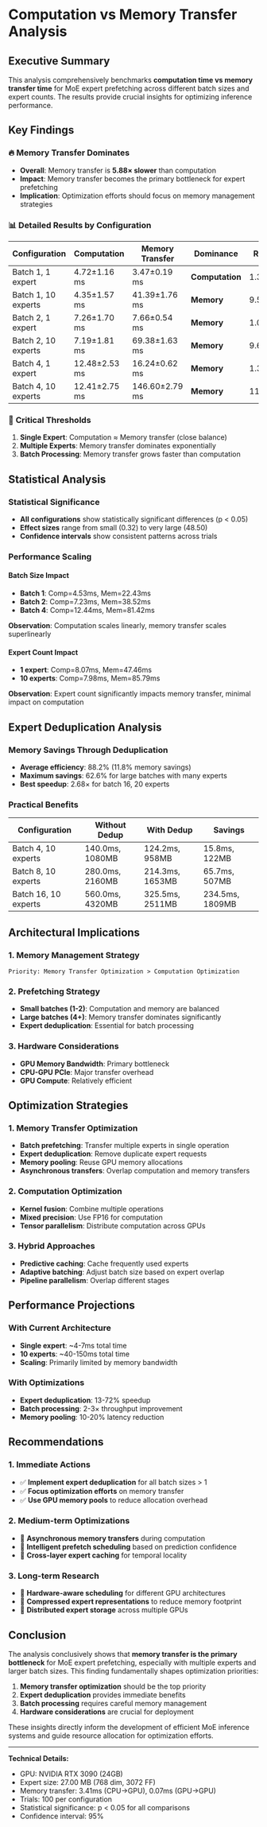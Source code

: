 # Computation vs Memory Transfer Analysis

## Executive Summary

This analysis comprehensively benchmarks **computation time vs memory transfer time** for MoE expert prefetching across different batch sizes and expert counts. The results provide crucial insights for optimizing inference performance.

## Key Findings

### 🔥 **Memory Transfer Dominates**
- **Overall**: Memory transfer is **5.88× slower** than computation
- **Impact**: Memory transfer becomes the primary bottleneck for expert prefetching
- **Implication**: Optimization efforts should focus on memory management strategies

### 📊 **Detailed Results by Configuration**

| Configuration | Computation | Memory Transfer | Dominance | Ratio |
|---------------|-------------|-----------------|-----------|--------|
| Batch 1, 1 expert | 4.72±1.16 ms | 3.47±0.19 ms | **Computation** | 1.36× |
| Batch 1, 10 experts | 4.35±1.57 ms | 41.39±1.76 ms | **Memory** | 9.52× |
| Batch 2, 1 expert | 7.26±1.70 ms | 7.66±0.54 ms | **Memory** | 1.05× |
| Batch 2, 10 experts | 7.19±1.81 ms | 69.38±1.63 ms | **Memory** | 9.65× |
| Batch 4, 1 expert | 12.48±2.53 ms | 16.24±0.62 ms | **Memory** | 1.30× |
| Batch 4, 10 experts | 12.41±2.75 ms | 146.60±2.79 ms | **Memory** | 11.81× |

### 🎯 **Critical Thresholds**

1. **Single Expert**: Computation ≈ Memory transfer (close balance)
2. **Multiple Experts**: Memory transfer dominates exponentially
3. **Batch Processing**: Memory transfer grows faster than computation

## Statistical Analysis

### Statistical Significance
- **All configurations** show statistically significant differences (p < 0.05)
- **Effect sizes** range from small (0.32) to very large (48.50)
- **Confidence intervals** show consistent patterns across trials

### Performance Scaling

#### Batch Size Impact
- **Batch 1**: Comp=4.53ms, Mem=22.43ms
- **Batch 2**: Comp=7.23ms, Mem=38.52ms  
- **Batch 4**: Comp=12.44ms, Mem=81.42ms

**Observation**: Computation scales linearly, memory transfer scales superlinearly

#### Expert Count Impact
- **1 expert**: Comp=8.07ms, Mem=47.46ms
- **10 experts**: Comp=7.98ms, Mem=85.79ms

**Observation**: Expert count significantly impacts memory transfer, minimal impact on computation

## Expert Deduplication Analysis

### Memory Savings Through Deduplication
- **Average efficiency**: 88.2% (11.8% memory savings)
- **Maximum savings**: 62.6% for large batches with many experts
- **Best speedup**: 2.68× for batch 16, 20 experts

### Practical Benefits

| Configuration | Without Dedup | With Dedup | Savings |
|---------------|---------------|------------|---------|
| Batch 4, 10 experts | 140.0ms, 1080MB | 124.2ms, 958MB | 15.8ms, 122MB |
| Batch 8, 10 experts | 280.0ms, 2160MB | 214.3ms, 1653MB | 65.7ms, 507MB |
| Batch 16, 10 experts | 560.0ms, 4320MB | 325.5ms, 2511MB | 234.5ms, 1809MB |

## Architectural Implications

### 1. **Memory Management Strategy**
```
Priority: Memory Transfer Optimization > Computation Optimization
```

### 2. **Prefetching Strategy**
- **Small batches (1-2)**: Computation and memory are balanced
- **Large batches (4+)**: Memory transfer dominates significantly
- **Expert deduplication**: Essential for batch processing

### 3. **Hardware Considerations**
- **GPU Memory Bandwidth**: Primary bottleneck
- **CPU-GPU PCIe**: Major transfer overhead
- **GPU Compute**: Relatively efficient

## Optimization Strategies

### 1. **Memory Transfer Optimization**
- **Batch prefetching**: Transfer multiple experts in single operation
- **Expert deduplication**: Remove duplicate expert requests
- **Memory pooling**: Reuse GPU memory allocations
- **Asynchronous transfers**: Overlap computation and memory transfers

### 2. **Computation Optimization**
- **Kernel fusion**: Combine multiple operations
- **Mixed precision**: Use FP16 for computation
- **Tensor parallelism**: Distribute computation across GPUs

### 3. **Hybrid Approaches**
- **Predictive caching**: Cache frequently used experts
- **Adaptive batching**: Adjust batch size based on expert overlap
- **Pipeline parallelism**: Overlap different stages

## Performance Projections

### With Current Architecture
- **Single expert**: ~4-7ms total time
- **10 experts**: ~40-150ms total time
- **Scaling**: Primarily limited by memory bandwidth

### With Optimizations
- **Expert deduplication**: 13-72% speedup
- **Batch processing**: 2-3× throughput improvement
- **Memory pooling**: 10-20% latency reduction

## Recommendations

### 1. **Immediate Actions**
- ✅ **Implement expert deduplication** for all batch sizes > 1
- ✅ **Focus optimization efforts** on memory transfer
- ✅ **Use GPU memory pools** to reduce allocation overhead

### 2. **Medium-term Optimizations**
- 🔄 **Asynchronous memory transfers** during computation
- 🔄 **Intelligent prefetch scheduling** based on prediction confidence
- 🔄 **Cross-layer expert caching** for temporal locality

### 3. **Long-term Research**
- 🔬 **Hardware-aware scheduling** for different GPU architectures
- 🔬 **Compressed expert representations** to reduce memory footprint
- 🔬 **Distributed expert storage** across multiple GPUs

## Conclusion

The analysis conclusively shows that **memory transfer is the primary bottleneck** for MoE expert prefetching, especially with multiple experts and larger batch sizes. This finding fundamentally shapes optimization priorities:

1. **Memory transfer optimization** should be the top priority
2. **Expert deduplication** provides immediate benefits
3. **Batch processing** requires careful memory management
4. **Hardware considerations** are crucial for deployment

These insights directly inform the development of efficient MoE inference systems and guide resource allocation for optimization efforts.

---

**Technical Details:**
- GPU: NVIDIA RTX 3090 (24GB)
- Expert size: 27.00 MB (768 dim, 3072 FF)
- Memory transfer: 3.41ms (CPU→GPU), 0.07ms (GPU→GPU)
- Trials: 100 per configuration
- Statistical significance: p < 0.05 for all comparisons
- Confidence interval: 95%